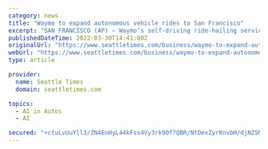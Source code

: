 ```yaml
---
category: news
title: "Waymo to expand autonomous vehicle rides to San Francisco"
excerpt: "SAN FRANCISCO (AP) — Waymo’s self-driving ride-hailing service is branching out to San Francisco. The autonomous vehicle unit of Alphabet, Google’s parent company, said Wednesday that it ..."
publishedDateTime: 2022-03-30T14:41:00Z
originalUrl: "https://www.seattletimes.com/business/waymo-to-expand-autonomous-vehicle-rides-to-san-francisco/"
webUrl: "https://www.seattletimes.com/business/waymo-to-expand-autonomous-vehicle-rides-to-san-francisco/"
type: article

provider:
  name: Seattle Times
  domain: seattletimes.com

topics:
  - AI in Autos
  - AI

secured: "+ctuLvUuYll3/ZN4EnHyL44kFss4Vy3rk9Of7QBR/NtDexZyrKnvbH/djNZSMKN2K5jYJDeNOzMU9RF9JQlUVPo9WueGRBV/8GfJD6Gsad72O1ILLJHqbUDYz1If9v2tyB/t/3vgTcXOSbkHXbRGVdjQYYrgG6T0L6bo910M1ZtVWfr1I8rJItdJYYkWomLgw0A+ylaFxjanoBYOAR0RfyZ8guDj/aynRXFMoIqByi/VMBk/cMHsy7K3MfP2wMtCqe5QYeLDrQN4AjtS4+/XvvPblkwmLYS+YtmaH8AwwCKPymhqQxky7YlMgkg4ize4BUOZY/2U/iiLsO/qzHlkZis8rWGrQUQLNI6s013+9Bk=;K7YGOl4JUsAvbUiqusNaoA=="
---
```


